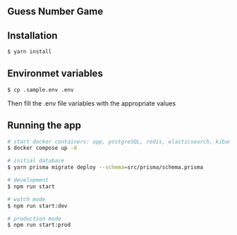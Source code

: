 
## Guess Number Game

## Installation

```bash
$ yarn install
```
## Environmet variables
```bash
$ cp .sample.env .env
```
Then fill the .env file variables with the appropriate values
## Running the app

```bash
# start docker containers: app, postgreSQL, redis, elasticsearch, kibana, filebeat
$ docker compose up -d

# initial database
$ yarn prisma migrate deploy --schema=src/prisma/schema.prisma

# development
$ npm run start

# watch mode
$ npm run start:dev

# production mode
$ npm run start:prod
```
